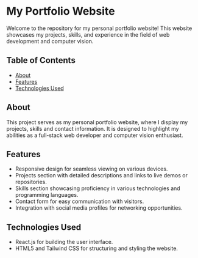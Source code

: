 # My Portfolio Website

Welcome to the repository for my personal portfolio website! This website showcases my projects, skills, and experience in the field of web development and computer vision.

## Table of Contents

- [About](#about)
- [Features](#features)
- [Technologies Used](#technologies-used)

## About

This project serves as my personal portfolio website, where I display my projects, skills and contact information. It is designed to highlight my abilities as a full-stack web developer and computer vision enthusiast.

## Features

- Responsive design for seamless viewing on various devices.
- Projects section with detailed descriptions and links to live demos or repositories.
- Skills section showcasing proficiency in various technologies and programming languages.
- Contact form for easy communication with visitors.
- Integration with social media profiles for networking opportunities.

## Technologies Used

- React.js for building the user interface.
- HTML5 and Tailwind CSS for structuring and styling the website.
